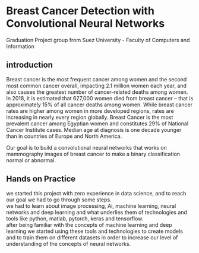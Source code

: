 # Breast Cancer Detection with Convolutional Neural Networks
Graduation Project group from Suez University - Faculty of Computers and Information
## introduction
Breast cancer is the most frequent cancer among women and the second most common cancer overall, impacting 2.1 million women each year, and also causes the greatest number of cancer-related deaths among women. In 2018, it is estimated that 627,000 women died from breast cancer – that is approximately 15% of all cancer deaths among women. While breast cancer rates are higher among women in more developed regions, rates are increasing in nearly every region globally. Breast Cancer is the most prevalent cancer among Egyptian women and constitutes 29% of National Cancer Institute cases. Median age at diagnosis is one decade younger than in countries of Europe and North America.  

Our goal is to build a convolutional neural networks that works on mammography images of breast cancer to make a binary classification  normal or abnormal.

## Hands on Practice
we started this project with zero experience in data science, and to reach our goal we had to go through some steps.  
we had to learn about image processing, Ai, machine learning, neural networks and deep learning and what underlies them of technologies and tools like python, matlab, pytorch, keras and tensorflow.  
after being familiar with the concepts of machine learning and deep learning we started using these tools and technologies to create models and to train them on different datasets in order to increase our level of understanding of the concepts of neural networks.  
